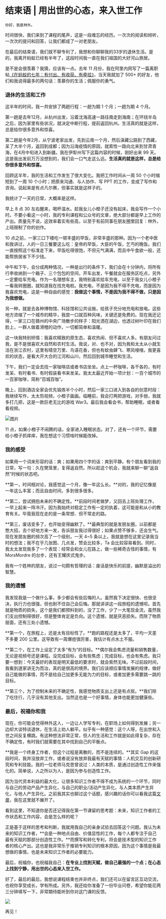 # 结束语 | 用出世的心态，来入世工作

    你好，我是林外。

时间很快，我们来到了课程的尾声，这是一段难忘的经历。一次次的阅读和倾听，一次次的提问和回答，让我们都成了一对老朋友。

在最后的结束语，我们就不聊专利了，我想和你聊聊我的33岁的退休生活。是的，我离开蚂蚁已经有半年了，这段时间我一直在我们祖国的大好河山旅居。

是不是会很羡慕？我猜，应该有一点。去年 11 月份，我在阿里内网写了一篇离职帖[《在蚂蚁的七年：有付出、有收获、有牵挂》](https://mp.weixin.qq.com/s?__biz=Mzg5ODU1NDk4Mw==&mid=2247485229&idx=1&sn=9ab387454e67a8709e2da2e23af4db6e&chksm=c0618a25f7160333791ae18d5aadf6d1a34040bb295b7d5dea709a021efb00112bfe3f784c99&token=1525604838&lang=zh_CN#rd)，当天我就加了 500+ 的好友，他们和我说得最多的两句话：羡慕你的生活；佩服你的勇气。

### 退休的生活和工作

这半年的时间，我一共安排了两趟行程：一趟为期 1 个月；一趟为期 4 个月。

第一趟是去年12月，从杭州出发，沿着沈海高速一路往南走到海南；在环绕半岛之后，因为家里有些状况，就决定中断行程，提前返回杭州。生活真的就是这样，总是给你很多意外和惊喜。

第二趟是今年2月，从宁波老家出发，先到云南一个月，然后滇藏公路到了西藏，呆了大半个月，返回到成都；因为沿海疫情的原因，就索性一路向北来到甘肃青海，在4月中旬进入到新疆。我在伊犁州写下这篇内容的时候，刚好出来 99 天。这是我出发前万万没想到的，我们会一口气走这么远。**生活真的就是这样，总是给你很多意外和惊喜。**

回顾这半年，我的生活和工作发生了很大变化。我把工作时间从一周 50 个小时缩短到了一周 10 个小时；把原来沟通、与人协作、写 PPT 的工作，变成了写作和咨询。说起来是有点凡尔赛，但事实就是这样子的。

我统计了一天的日常，大概率是这样。

早上 8 点 30 左右醒来，喝杯温水。趁我女儿小橙子还没有起床，我会写作一个小时。不要小看这一小时，我的专利课程和公众号的文章，绝大部分都是早上工作的产出。质量先不谈，这效率着实有些高，以至于有前同事在朋友圈里回复：林外，上班限制了你的创作。

10 点之前，一家三口下楼吃一顿丰盛的早饭，非常丰盛的那种。因为一个老中医和我讲过，人的一日三餐要这么吃：皇帝的早饭，大臣的午饭，乞丐的晚饭。我们一直按照这个标准走下来，早饭吃得很饱，不但元气满满，而且中午食欲一般，还能帮旅居省下不少钱。

中午和下午，会分成两种情况，一种是出行的条件下，我们会在十分钟内，将所有行李收纳到一个箱子、三个包包的空间，开车出发，午餐就会在服务区吃点，另外一定要给车充电。作为一名理想车主，我特别喜欢给车充电，以至于我女儿小橙子一看我转圈圈，就知道我在找充电桩。我充电，不是因为我不得不充电，而是因为我喜欢充电，这是一种自由的感觉：**我做这个事情，不是因为我不得不做，只是因为我想做。**

另一种，就是去各种博物馆、科技馆和公共设施，给孩子充分地充电和放电。这些地方浓缩了一个城市的精华，我尝一口就百种风味，关键还是免费的。现在我还记得，一家三口在赣州的中央广场散步的样子：阳光洒在湖边，也透过树叶印在我们脸上，一群人做着滑稽的动作，一切都简单和温暖。

这一块我特别矫情：我喜欢精致的原生态，喜欢热闹、但不喜欢人多。有朋友问过我，是不是很喜欢大自然和农村生活。我说，对、也不对，因为我和太太从小就生活在浙江农村，这里有晴空万里、鸟语花香，但也有蚊虫肆飞、寒风嗖嗖。我更喜欢的状态，是看大开大合的江河和山川，然后回到城市睡觉和生活。

下午，我们一定会去找一家咖啡店或者书店坐坐。点上一杯咖啡，各干各的，有时发呆、有时看书、有时假装看书来发呆。我太太最近开始一项计划：一百个城市的一百家咖啡，简称“百城百咖”。

晚上，回到酒店全家会优先锻炼半个小时，然后一家三口进入到各自的创意时段：我继续写作，太太剪视频，小橙子画画。临睡前，我会打两把游戏，对手弱，我就多打几把，这是一款巨老无比的游戏 War3。最后我会看会书，帮助睡眠，或者看看视频。

![图片](https://static001.geekbang.org/resource/image/64/e7/649908b36fe4f7e9d8b0a5b3e65157e7.png?wh=1500x1125)

11 点，如果小橙子不闹腾的话，全家进入睡眠状态。对了，还有一个环节，需要给小橙子抓痒痒，我在想这个习惯啥时候能改掉。

### 我的感受

如果用一个词来形容的话：爽；如果用四个字的话：爽到平静。有个朋友看到我的日常，写一句：久在樊笼里，复得返自然。所以趁这个机会，我就来聊一聊“返自然”时候的状态吧。

**第一，时间相对论，我感觉这一个月，像一年这么长。**对的，我的记忆像是一年这么丰富；而且自由时间，多到很多很多。

**第二，尝试拥抱未来的不确定性。**前段时间老做梦，又回去上班处理工作，一早上起来一阵冷汗。因为我始终对稳定工作有一定的执着，这可能是和从小的教育有关。毕竟我现在走的是一条常想、但不常走的路。

**第三，废话变多了，也开始变得幽默了。**最典型的就是发朋友圈，以前都是憋大招，去个好地方来一发，告诉朋友我过得很好；如果点赞不够多，还会生气。现在发朋友圈的频次高了一个级别，一天 4~5 条以上，我就是想在这里记录我当时的想法；我不在乎几张图、几点发，赞会比较多，Ta 会比较容易看到。同时，我太太发现我多了一个表现：经常会和女儿在路上，做一些稀奇古怪的事情，有 MorsMordre 的台步，还有王耀庆式鬼步。

我有一个姓林的朋友，说过一句颇有哲理的话：废话是快乐的前提，幽默是溢出的智慧。

### 我的遗憾

我发现我是一个做什么事，多少都会有些后悔的人。虽然我下决定很快、也很坚决，执行力也很强，但也耐不住自己会后悔。那就讲讲这一段旅程的遗憾呗。首先就是物质的损失，这个是我们都预料到的，没了工作，少了一大笔现金流，虽然我们支出控制得很好，但是整体肯定是负向。这个遗憾，就是厌恶损失。而除了物质层面，还有三处小遗憾。

**第一个，在旅程上，还是太有目标性了。**跑的路程还是太多了，平均一天差不多要 200 公里。这导致有一周爆痘很厉害，我估计有点水土不服。

**第二个，在工作上设定了太多“有为”的目标。**偶尔我会焦虑流量和销售数量，无论是视频号还是课程。没完成目标，会有些焦虑；完成目标，也会有焦虑。我只要一想到：今天最好的表现是明天最低的要求时，就会索然无味。不过前段时间，我看到道家讲无为而治，真的是很高的境界。我们应该顺应事情发展的规律，做好自己能做的事情，而不是给自己加更多无能为力的目标，或者加更多需要跳一跳的目标。

**第三个，为了控制未来的不确定性，我感觉物质支出上还是有点抠。**我们除了吃住行，几乎没有其他支出。当然这也是一个好事情，身体也能更加健康些。

### 最后，祝福你和我

现在，你可能会觉得林外这人，一边让人学写专利，在职场上如何得到发展；另一边却大谈特谈退休，在生活上劝人躺平。似乎有一种感觉：这个人呀，在出世和入世之间反复横跳。有这种想法非常正常，但人的生活和工作就是如此得复杂，存在不确定性，有时我们就需要在其中找到自己的平衡点。

**我是一个终身工作者，但这个过程是离散的，而不是连续的。**其实 Gap 的这段时间，我并没放弃工作，或者说没有放弃我最有天赋的事情：人机交互的创新研究和专利技能。我的一位老师马克思曾说过：人类的本质，是通过创造性工作来强化的。简单说，人之所以为人，是因为参与创造性工作。

因为当代资本利益的最大化，让很多知识工作者不得不成为系统的一个环节，同时与自己的劳动产品产生异化，与自己的职业/活动产生异化，与人类本质产生异化，与他人产生异化。之前我其实也聊过这个话题，感兴趣的话你可以看我这篇[文章](https://mp.weixin.qq.com/s?__biz=Mzg5ODU1NDk4Mw==&mid=2247485122&idx=1&sn=94cb0a737244e1813a0959ed3c56dc5c&chksm=c0618bcaf71602dc5ea392b01e136669c52ba0118ed078d7248a7874ecb4959ea5f6c9f96415&token=1525604838&lang=zh_CN#rd)，我在这里就不展开了。

看到这里，不知道你是否还记得我在第一节课留的思考题：未来，知识工作者的工作状态和工作内容，会是怎么样的呢？

正是基于这样的思考和判断，我就用我自己的亲身试验去回答这个问题。我认为未来的知识工作者，**会是一种地点自由、价值显性的工作，每个人都专注于自己最有天赋的那部分创造性工作。**而撰写和转化专利，将会是技术型的知识工作者的核心产出。这也是我非常乐于推销专利知识的根本原因，因为这个事情是我最想做的事情，也是未来知识工作者的必要能力。

最后，祝福你，也祝福我自己：**在专业上找到天赋，做自己最强的一个点；在心态上找到宁静，用出世的心态来入世工作。**

好了，最后的最后，我想说课程结束也并非终点，我们还可以在留言区互动交流，也祝你享受成长，学有所成。另外，我还给你准备了一份毕业问卷，希望你能花两三分钟填写一下，非常期待能听到你对这门课的反馈。

[![](https://static001.geekbang.org/resource/image/a5/ae/a5634ccf0daffc379ed8126270c2f0ae.jpg?wh=1142x801)](https://jinshuju.net/f/ggo1yU)

再见！
    